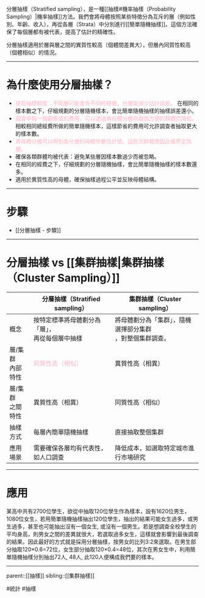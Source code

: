 分層抽樣（Stratified sampling），是一種[[抽樣#機率抽樣（Probability Sampling）|機率抽樣]]方法。我們會將母體按照某些特徵分為互斥的層（例如性別、年齡、收入），再從各層（Strata）中分別進行[[簡單隨機抽樣]]。這個方法確保了每個層都有被代表，提高了估計的精確性。

分層抽樣適用於層與層之間的異質性較高（個體間差異大），但層內同質性較高（個體相似）的情況。
- - -
# 為什麼使用分層抽樣？
- <font color=ffb3c6>提高抽樣精度：不同層可能會有不同的特徵，分層能減少估計誤差。</font>
	在相同的樣本數之下，仔細規劃的分層隨機樣本，會比簡單隨機抽樣的抽樣誤差還小。
- <font color=ffb3c6>調查中每一個觀察值的費用，可以透過將母體分層為幾個方便的群體而降低。</font>
	相較相同總經費所做的簡單隨機樣本，這樣節省的費用可允許調查者抽取更大的樣本數。
- <font color=ffb3c6>將母體分層可以得到各分層的母體參數估計值。這些次群體應因此被界定為層。</font>
- 確保各類群體均被代表：避免某些層因樣本數過少而被忽略。
- 在相同的經費之下，仔細規劃的分層隨機抽樣，會比簡單隨機抽樣的樣本數還多。
- 適用於異質性高的母體，確保抽樣過程公平並反映母體結構。
- - -
# 步驟
- [[分層抽樣 - 步驟]]
- - -


# 分層抽樣 vs [[集群抽樣|集群抽樣（Cluster Sampling）]]

|              | 分層抽樣（Stratified sampling）          | 集群抽樣（Cluster sampling）           |
| ------------ | ---------------------------------- | -------------------------------- |
| 概念           | 按特定標準將母體劃分為「層」，<br>再從每個層中抽樣        | 將母體劃分為「集群」，隨機選擇部分集群<br>，對整個集群調查。 |
| 層/集群<br>內部特性 | <font color=ffb3c6>同質性高（相似）</font> | 異質性高（相異）                         |
| 層/集群<br>之間特性 | 異質性高（相異）                           | 同質性高（相似）                         |
| 抽樣方式         | 每層內簡單隨機抽樣                          | 直接抽取整個集群                         |
| 應用場景         | 需要確保各層均有代表性，如人口調查                  | 降低成本，如選取特定城市進行市場研究               |

- - -
# 應用
某高中共有2700位學生，欲從中抽取120位學生作為樣本，設有1620位男生，1080位女生，若用簡單隨機抽樣抽出120位學生，抽出的結果可能女生過多，或男生過多，甚至也可能抽出沒有一個女生, 或沒有一個男生。若是想調查全校學生的平均身高，則男女之間的差異就很大，若選取過多女生，這樣就會影響到最後調查的結果。因此最好的方式就是採用分層抽樣，按男女的比列3:2來選取。在男生部分抽取120×0.6=72位，女生部分抽取120×0.4=48位，其次在男女生中，利用簡單隨機抽樣分別抽出72人, 48人, 此120人便構成我們要的樣本。
- - -
parent::[[抽樣]]
sibling::[[集群抽樣]]

#統計 #抽樣 